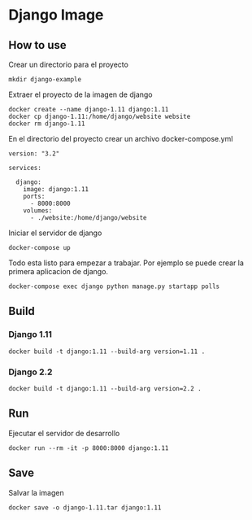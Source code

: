 # Django Image

## How to use

Crear un directorio para el proyecto

```[bash]
mkdir django-example
```

Extraer el proyecto de la imagen de django

```[bash]
docker create --name django-1.11 django:1.11
docker cp django-1.11:/home/django/website website
docker rm django-1.11
```

En el directorio del proyecto crear un archivo docker-compose.yml

```
version: "3.2"

services:

  django:
    image: django:1.11
    ports:
      - 8000:8000
    volumes:
      - ./website:/home/django/website

```

Iniciar el servidor de django

```[bash]
docker-compose up
```

Todo esta listo para empezar a trabajar. 
Por ejemplo se puede crear la primera aplicacion de django.

```[bash]
docker-compose exec django python manage.py startapp polls
```

## Build

### Django 1.11

```[bash]
docker build -t django:1.11 --build-arg version=1.11 .
```

### Django 2.2

```[bash]
docker build -t django:1.11 --build-arg version=2.2 .
```

## Run

Ejecutar el servidor de desarrollo

```[bash]
docker run --rm -it -p 8000:8000 django:1.11
```

## Save

Salvar la imagen

```[bash]
docker save -o django-1.11.tar django:1.11
```
